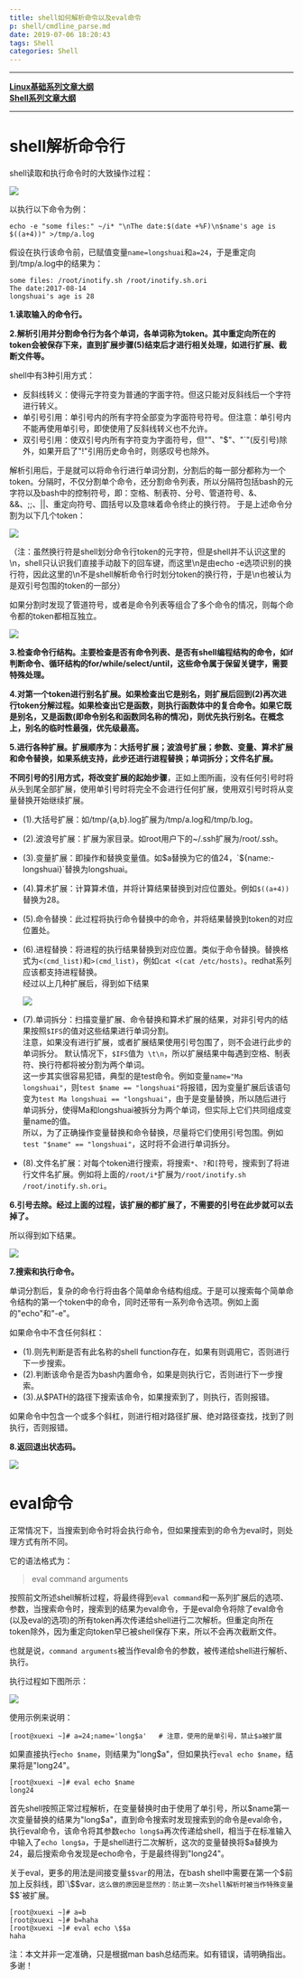 ```yaml
---
title: shell如何解析命令以及eval命令
p: shell/cmdline_parse.md
date: 2019-07-06 18:20:43
tags: Shell
categories: Shell
---
```


--------

**[Linux基础系列文章大纲](/linux/index)**  
**[Shell系列文章大纲](/shell/index)**

--------

<a name="blog1"></a>
# shell解析命令行

shell读取和执行命令时的大致操作过程：

![](/img/shell/733013-20190706104530258-909599237.jpg)

以执行以下命令为例：
```
echo -e "some files:" ~/i* "\nThe date:$(date +%F)\n$name's age is $((a+4))" >/tmp/a.log
```
假设在执行该命令前，已赋值变量`name=longshuai`和`a=24`，于是重定向到/tmp/a.log中的结果为：
```
some files: /root/inotify.sh /root/inotify.sh.ori 
The date:2017-08-14
longshuai's age is 28
```
**1.读取输入的命令行。**  

**2.解析引用并分割命令行为各个单词，各单词称为token。其中重定向所在的token会被保存下来，直到扩展步骤(5)结束后才进行相关处理，如进行扩展、截断文件等。**

shell中有3种引用方式：  
- 反斜线转义：使得元字符变为普通的字面字符。但这只能对反斜线后一个字符进行转义。  
- 单引号引用：单引号内的所有字符全部变为字面符号符号。但注意：单引号内不能再使用单引号，即使使用了反斜线转义也不允许。  
- 双引号引用：使双引号内所有字符变为字面符号，但"\"、"$"、"`"(反引号)除外，如果开启了"!"引用历史命令时，则感叹号也除外。  

解析引用后，于是就可以将命令行进行单词分割，分割后的每一部分都称为一个token。分隔时，不仅分割单个命令，还分割命令列表，所以分隔符包括bash的元字符以及bash中的控制符号，即：空格、制表符、分号、管道符号、&、&&、;;、||、重定向符号、圆括号以及意味着命令终止的换行符。
于是上述命令分割为以下几个token：

![](/img/shell/733013-20190706104524565-764186274.jpg)

（注：虽然换行符是shell划分命令行token的元字符，但是shell并不认识这里的\n，shell只认识我们直接手动敲下的回车键，而这里\n是由echo -e选项识别的换行符，因此这里的\n不是shell解析命令行时划分token的换行符，于是\n也被认为是双引号包围的token的一部分）

如果分割时发现了管道符号，或者是命令列表等组合了多个命令的情况，则每个命令都的token都相互独立。

![](/img/referer.jpg)

**3.检查命令行结构。主要检查是否有命令列表、是否有shell编程结构的命令，如if判断命令、循环结构的for/while/select/until，这些命令属于保留关键字，需要特殊处理。**

**4.对第一个token进行别名扩展。如果检查出它是别名，则扩展后回到(2)再次进行token分解过程。如果检查出它是函数，则执行函数体中的复合命令。如果它既是别名，又是函数(即命令别名和函数同名称的情况)，则优先执行别名。在概念上，别名的临时性最强，优先级最高。**

**5.进行各种扩展。扩展顺序为：大括号扩展；波浪号扩展；参数、变量、算术扩展和命令替换，如果系统支持，此步还进行进程替换；单词拆分；文件名扩展。**

**不同引号的引用方式，将改变扩展的起始步骤**，正如上图所画，没有任何引号时将从头到尾全部扩展，使用单引号时将完全不会进行任何扩展，使用双引号时将从变量替换开始继续扩展。

- (1).大括号扩展：如/tmp/{a,b}.log扩展为/tmp/a.log和/tmp/b.log。  

- (2).波浪号扩展：扩展为家目录。如root用户下的~/.ssh扩展为/root/.ssh。  

- (3).变量扩展：即操作和替换变量值。如$a替换为它的值24，`${name:-longshuai}`替换为longshuai。  

- (4).算术扩展：计算算术值，并将计算结果替换到对应位置处。例如`$((a+4))`替换为28。  

- (5).命令替换：此过程将执行命令替换中的命令，并将结果替换到token的对应位置处。  

- (6).进程替换：将进程的执行结果替换到对应位置。类似于命令替换。替换格式为`<(cmd_list)`和`>(cmd_list)`，例如`cat <(cat /etc/hosts)`。redhat系列应该都支持进程替换。  
  经过以上几种扩展后，得到如下结果  

  ![](/img/shell/733013-20190706104518732-1018199079.jpg)

- (7).单词拆分：扫描变量扩展、命令替换和算术扩展的结果，对非引号内的结果按照`$IFS`的值对这些结果进行单词分割。  
  注意，如果没有进行扩展，或者扩展结果使用引号包围了，则不会进行此步的单词拆分。
  默认情况下，`$IFS`值为` \t\n`，所以扩展结果中每遇到空格、制表符、换行符都将被分割为两个单词。  
  这一步其实很容易犯错，典型的是test命令。例如变量`name="Ma longshuai"`，则`test $name == "longshuai"`将报错，因为变量扩展后该语句变为`test Ma longshuai == "longshuai"`，由于是变量替换，所以随后进行单词拆分，使得Ma和longshuai被拆分为两个单词，但实际上它们共同组成变量name的值。  
  所以，为了正确操作变量替换和命令替换，尽量将它们使用引号包围。例如`test "$name" == "longshuai"`，这时将不会进行单词拆分。  

- (8).文件名扩展：对每个token进行搜索，将搜索`*`、`?`和`[`符号，搜索到了将进行文件名扩展。例如将上面的`/root/i*`扩展为`/root/inotify.sh /root/inotify.sh.ori`。  

**6.引号去除。经过上面的过程，该扩展的都扩展了，不需要的引号在此步就可以去掉了。**

所以得到如下结果。

![](/img/shell/733013-20190706104508458-1951439576.jpg)

**7.搜索和执行命令。**

单词分割后，复杂的命令行将由各个简单命令结构组成。于是可以搜索每个简单命令结构的第一个token中的命令，同时还带有一系列命令选项。例如上面的"echo"和"-e"。

如果命令中不含任何斜杠：  
- (1).则先判断是否有此名称的shell function存在，如果有则调用它，否则进行下一步搜索。  
- (2).判断该命令是否为bash内置命令，如果是则执行它，否则进行下一步搜索。  
- (3).从$PATH的路径下搜索该命令，如果搜索到了，则执行，否则报错。  

如果命令中包含一个或多个斜杠，则进行相对路径扩展、绝对路径查找，找到了则执行，否则报错。

**8.返回退出状态码。**

![](/img/referer.jpg)

<a name="blog2"></a>
# eval命令

正常情况下，当搜索到命令时将会执行命令，但如果搜索到的命令为eval时，则处理方式有所不同。

它的语法格式为：

> eval command arguments

按照前文所述shell解析过程，将最终得到`eval command`和一系列扩展后的选项、参数，当搜索命令时，搜索到的结果为eval命令，于是eval命令将除了eval命令(以及eval的选项)的所有token再次传递给shell进行二次解析。但重定向所在token除外，因为重定向token早已被shell保存下来，所以不会再次截断文件。

也就是说，`command arguments`被当作eval命令的参数，被传递给shell进行解析、执行。

执行过程如下图所示：

![](/img/shell/733013-20190706104502807-400120578.jpg)

使用示例来说明：
```
[root@xuexi ~]# a=24;name='long$a'   # 注意，使用的是单引号，禁止$a被扩展
```
如果直接执行`echo $name`，则结果为"long$a"，但如果执行`eval echo $name`，结果将是"long24"。
```
[root@xuexi ~]# eval echo $name
long24
```
首先shell按照正常过程解析，在变量替换时由于使用了单引号，所以$name第一次变量替换的结果为"long$a"，直到命令搜索时发现搜索到的命令是eval命令，执行eval命令，该命令将其参数`echo long$a`再次传递给shell，相当于在标准输入中输入了`echo long$a`，于是shell进行二次解析，这次的变量替换将$a替换为24，最后搜索命令发现是echo命令，于是最终得到"long24"。

关于eval，更多的用法是间接变量`$$var`的用法，在bash shell中需要在第一个$前加上反斜线，即`\$$var`，这么做的原因是显然的：防止第一次shell解析时被当作特殊变量`$$`被扩展。
```
[root@xuexi ~]# a=b
[root@xuexi ~]# b=haha
[root@xuexi ~]# eval echo \$$a
haha
```

注：本文并非一定准确，只是根据man bash总结而来。如有错误，请明确指出。多谢！







